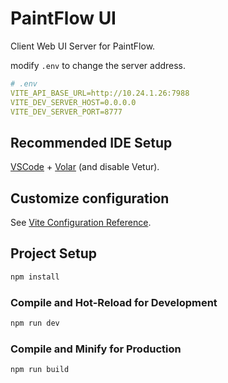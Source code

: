 # PaintFlow UI

Client Web UI Server for PaintFlow.

modify `.env` to change the server address.
```yaml
# .env
VITE_API_BASE_URL=http://10.24.1.26:7988
VITE_DEV_SERVER_HOST=0.0.0.0
VITE_DEV_SERVER_PORT=8777
```

## Recommended IDE Setup

[VSCode](https://code.visualstudio.com/) + [Volar](https://marketplace.visualstudio.com/items?itemName=Vue.volar) (and disable Vetur).

## Customize configuration

See [Vite Configuration Reference](https://vite.dev/config/).

## Project Setup

```sh
npm install
```

### Compile and Hot-Reload for Development

```sh
npm run dev
```

### Compile and Minify for Production

```sh
npm run build
```
